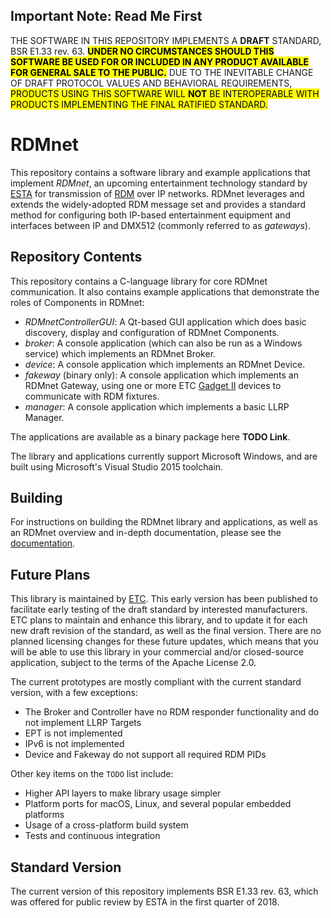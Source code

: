 ## Important Note: Read Me First

THE SOFTWARE IN THIS REPOSITORY IMPLEMENTS A **DRAFT** STANDARD, BSR E1.33
rev. 63. <mark><b>UNDER NO CIRCUMSTANCES SHOULD THIS SOFTWARE BE USED FOR OR
INCLUDED IN ANY PRODUCT AVAILABLE FOR GENERAL SALE TO THE PUBLIC.</b></mark> 
DUE TO THE INEVITABLE CHANGE OF DRAFT PROTOCOL VALUES AND BEHAVIORAL
REQUIREMENTS, <mark>PRODUCTS USING THIS SOFTWARE WILL **NOT** BE INTEROPERABLE
WITH PRODUCTS IMPLEMENTING THE FINAL RATIFIED STANDARD.</mark>

# RDMnet

This repository contains a software library and example applications that
implement *RDMnet*, an upcoming entertainment technology standard by
[ESTA](http://tsp.esta.org) for transmission of [RDM](http://www.rdmprotocol.org)
over IP networks. RDMnet leverages and extends the widely-adopted RDM message
set and provides a standard method for configuring both IP-based entertainment
equipment and interfaces between IP and DMX512 (commonly referred to as
*gateways*).

## Repository Contents

This repository contains a C-language library for core RDMnet communication. It
also contains example applications that demonstrate the roles of Components in
RDMnet:

* *RDMnetControllerGUI*: A Qt-based GUI application which does basic discovery,
display and configuration of RDMnet Components.
* *broker*: A console application (which can also be run as a Windows service)
which implements an RDMnet Broker.
* *device*: A console application which implements an RDMnet Device.
* *fakeway* (binary only): A console application which implements an RDMnet
Gateway, using one or more ETC [Gadget II](https://www.etcconnect.com/Products/Networking/Gadget-II/Features.aspx)
devices to communicate with RDM fixtures.
* *manager*: A console application which implements a basic LLRP Manager.

The applications are available as a binary package here **TODO Link**.

The library and applications currently support Microsoft Windows, and are built
using Microsoft's Visual Studio 2015 toolchain.

## Building

For instructions on building the RDMnet library and applications, as well as an
RDMnet overview and in-depth documentation, please see the
[documentation](https://etclabs.github.io/RDMnet/docs/index.html).

## Future Plans

This library is maintained by [ETC](http://www.etcconnect.com). This early
version has been published to facilitate early testing of the draft standard by
interested manufacturers. ETC plans to maintain and enhance this library, and
to update it for each new draft revision of the standard, as well as the final
version. There are no planned licensing changes for these future updates, which
means that you will be able to use this library in your commercial and/or
closed-source application, subject to the terms of the Apache License 2.0.

The current prototypes are mostly compliant with the current standard version,
with a few exceptions:

* The Broker and Controller have no RDM responder functionality and do not
  implement LLRP Targets
* EPT is not implemented
* IPv6 is not implemented
* Device and Fakeway do not support all required RDM PIDs

Other key items on the `TODO` list include:

* Higher API layers to make library usage simpler
* Platform ports for macOS, Linux, and several popular embedded platforms
* Usage of a cross-platform build system
* Tests and continuous integration

## Standard Version

The current version of this repository implements BSR E1.33 rev. 63, which was
offered for public review by ESTA in the first quarter of 2018.
